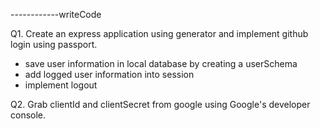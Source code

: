   ------------writeCode

Q1. Create an express application using generator and implement github login using passport.

- save user information in local database by creating a userSchema
- add logged user information into session
- implement logout

Q2. Grab clientId and clientSecret from google using Google's developer console.
